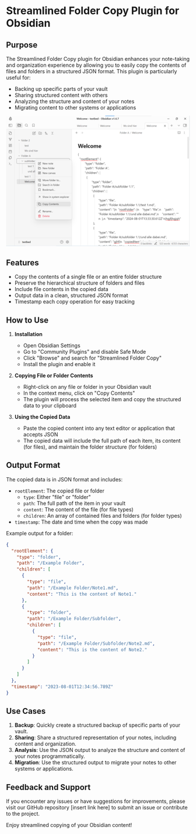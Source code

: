 # Streamlined Folder Copy Plugin for Obsidian

## Purpose

The Streamlined Folder Copy plugin for Obsidian enhances your note-taking and organization experience by allowing you to easily copy the contents of files and folders in a structured JSON format. This plugin is particularly useful for:

- Backing up specific parts of your vault
- Sharing structured content with others
- Analyzing the structure and content of your notes
- Migrating content to other systems or applications

![](/assets/preview.png)

## Features

- Copy the contents of a single file or an entire folder structure
- Preserve the hierarchical structure of folders and files
- Include file contents in the copied data
- Output data in a clean, structured JSON format
- Timestamp each copy operation for easy tracking

## How to Use

1. **Installation**
   - Open Obsidian Settings
   - Go to "Community Plugins" and disable Safe Mode
   - Click "Browse" and search for "Streamlined Folder Copy"
   - Install the plugin and enable it

2. **Copying File or Folder Contents**
   - Right-click on any file or folder in your Obsidian vault
   - In the context menu, click on "Copy Contents"
   - The plugin will process the selected item and copy the structured data to your clipboard

3. **Using the Copied Data**
   - Paste the copied content into any text editor or application that accepts JSON
   - The copied data will include the full path of each item, its content (for files), and maintain the folder structure (for folders)

## Output Format

The copied data is in JSON format and includes:

- `rootElement`: The copied file or folder
  - `type`: Either "file" or "folder"
  - `path`: The full path of the item in your vault
  - `content`: The content of the file (for file types)
  - `children`: An array of contained files and folders (for folder types)
- `timestamp`: The date and time when the copy was made

Example output for a folder:

```json
{
  "rootElement": {
    "type": "folder",
    "path": "/Example Folder",
    "children": [
      {
        "type": "file",
        "path": "/Example Folder/Note1.md",
        "content": "This is the content of Note1."
      },
      {
        "type": "folder",
        "path": "/Example Folder/Subfolder",
        "children": [
          {
            "type": "file",
            "path": "/Example Folder/Subfolder/Note2.md",
            "content": "This is the content of Note2."
          }
        ]
      }
    ]
  },
  "timestamp": "2023-08-01T12:34:56.789Z"
}
```

## Use Cases

1. **Backup**: Quickly create a structured backup of specific parts of your vault.
2. **Sharing**: Share a structured representation of your notes, including content and organization.
3. **Analysis**: Use the JSON output to analyze the structure and content of your notes programmatically.
4. **Migration**: Use the structured output to migrate your notes to other systems or applications.

## Feedback and Support

If you encounter any issues or have suggestions for improvements, please visit our GitHub repository [insert link here] to submit an issue or contribute to the project.

Enjoy streamlined copying of your Obsidian content!